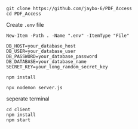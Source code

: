 ```
git clone https://github.com/jaybo-6/PDF_Access
cd PDF_Access
```

Create ```.env``` file
```
New-Item -Path . -Name ".env" -ItemType "File"
```
```
DB_HOST=your_database_host
DB_USER=your_database_user
DB_PASSWORD=your_database_password
DB_DATABASE=your_database_name
SECRET_KEY=your_long_random_secret_key
```
```
npm install
```
```
npx nodemon server.js
```
seperate terminal
```
cd client
npm install
npm start
```
